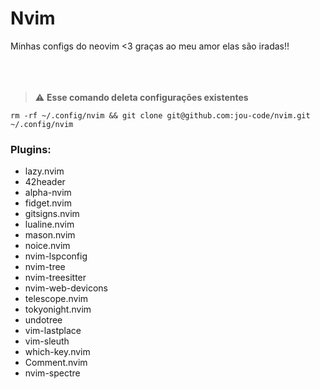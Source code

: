 # Nvim

Minhas configs do neovim <3 graças ao meu amor elas são iradas!!
<br></br>
<br></br>

> ⚠️ **Esse comando deleta configurações existentes**
```
rm -rf ~/.config/nvim && git clone git@github.com:jou-code/nvim.git ~/.config/nvim
```

### Plugins:
- lazy.nvim 
- 42header 
- alpha-nvim 
- fidget.nvim 
- gitsigns.nvim 
- lualine.nvim 
- mason.nvim 
- noice.nvim 
- nvim-lspconfig 
- nvim-tree 
- nvim-treesitter 
- nvim-web-devicons 
- telescope.nvim 
- tokyonight.nvim 
- undotree 
- vim-lastplace 
- vim-sleuth 
- which-key.nvim 
- Comment.nvim 
- nvim-spectre 
